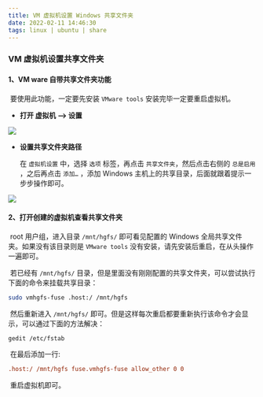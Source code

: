 ```yaml
---
title: VM 虚拟机设置 Windows 共享文件夹
date: 2022-02-11 14:46:30
tags: linux | ubuntu | share
---
```


### VM 虚拟机设置共享文件夹

#### 1、VM ware 自带共享文件夹功能 

​		要使用此功能，一定要先安装 `VMware tools` 安装完毕一定要重启虚拟机。

- **打开 虚拟机 --> 设置**

![](https://pic3.zhimg.com/80/v2-00b85a0bbb4431147c8f3874474a913a_720w.jpg)

- **设置共享文件夹路径**

  在 `虚拟机设置` 中，选择 `选项` 标签，再点击 `共享文件夹`，然后点击右侧的 `总是启用` ，之后再点击 `添加…` ，添加 Windows 主机上的共享目录，后面就跟着提示一步步操作即可。

![](https://pic2.zhimg.com/80/v2-5bf4f8cd50e8b0266364b4af5127a1d1_720w.jpg)

#### 2、打开创建的虚拟机查看共享文件夹

​		root 用户组，进入目录 `/mnt/hgfs/` 即可看见配置的 Windows 全局共享文件夹。如果没有该目录则是 `VMware tools` 没有安装，请先安装后重启，在从头操作一遍即可。

​		若已经有 `/mnt/hgfs/` 目录，但是里面没有刚刚配置的共享文件夹，可以尝试执行下面的命令来挂载共享目录：

```sh
sudo vmhgfs-fuse .host:/ /mnt/hgfs
```

​		然后重新进入 `/mnt/hgfs/` 即可。但是这样每次重启都要重新执行该命令才会显示，可以通过下面的方法解决：

```sh
gedit /etc/fstab
```

​		在最后添加一行:

```ini
.host:/ /mnt/hgfs fuse.vmhgfs-fuse allow_other 0 0
```

​		重启虚拟机即可。